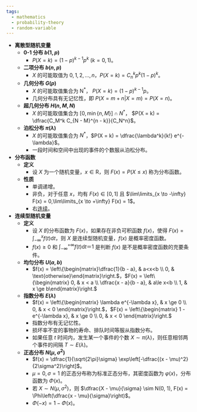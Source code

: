 ```yaml
---
tags:
  - mathematics
  - probability-theory
  - random-variable
---
```

- **离散型随机变量**
	- **0-1 分布 $b(1,p)$**
		- $P(X = k) = (1-p)^{k - 1}p^k\ (k = 0,1)$。
	- **二项分布 $b(n, p)$**
		- $X$ 的可能取值为 $0,1,2,\dots,n$，$P(X = k) = C_n^k p^k (1-p)^k$。
	- **几何分布 $G(p)$**
		- $X$ 的可能取值集合为 $\mathrm N^*$， $P(X = k) = (1 - p)^{k - 1}p$。
		- 几何分布具有无记忆性，即 $P(X = m + n | X = m) = P(X = n)$。
	- **超几何分布 $H(n,M,N)$**
		- $X$ 的可能取值集合为 $[0, \min\{n, M \}] \cap N^*$， $P(X = k) = \dfrac{C_M^k C_{N - M}^{n - k}}{C_N^n}$。
	- **泊松分布 $\pi(\lambda)$**
		- $X$ 的可能取值集合为 $N^*$，$P(X = k) = \dfrac{\lambda^k}{k!} e^{-\lambda}$。
		- 一段时间和空间中出现的事件的个数服从泊松分布。
- **分布函数**
	- **定义**
		- 设 $X$ 为一个随机变量，$x \in \mathrm R$，则 $F(x) = P(X \le x)$ 称为分布函数。
	- **性质**
		- 单调递增。
		- 非负，对于任意 $x$，均有 $F(x) \in [0,1]$ 且 $\lim\limits_{x \to -\infty} F(x) = 0,\lim\limits_{x \to +\infty} F(x) = 1$。
		- 右[连续](函数#^vhnj4q)。
- **连续型随机变量**
	- **定义**
		- 设 $X$ 的分布函数为 $F(x)$，如果存在非负可积函数 $f(x)$，使得 $F(x) = \displaystyle\int_{-\infty}^x f(t)\mathrm dt$，则 $X$ 是连续型随机变量，$f(x)$ 是概率密度函数。
		- $f(x) \ge 0$  和 $\displaystyle\int_{-\infty}^{+\infty} f(t)\mathrm dt ＝ 1$ 是判断 $f(x)$ 是不是概率密度函数的充要条件。
	- **均匀分布 $U(a,b)$**
		- $f(x) = \left\{\begin{matrix}\dfrac{1}{b - a}, & a<x<b \\ 0, & \text{otherwise}\end{matrix}\right.$，$F(x) = \left\{\begin{matrix} 0, & x < a \\ \dfrac{x - a}{b - a}, & a\le x<b \\ 1, & x \ge b\end{matrix}\right.$
	- **指数分布 $E(\lambda)$**
		- $f(x) = \left\{\begin{matrix} \lambda e^{-\lambda x}, & x \ge 0 \\ 0, & x < 0 \end{matrix}\right.$，$F(x) = \left\{\begin{matrix} 1 - e^{-\lambda x}, & x \ge 0 \\ 0, & x < 0 \end{matrix}\right.$
		- 指数分布有无记忆性。
		- 损坏率不变的事物的寿命、排队时间等服从指数分布。
		- 如果任意 $t$ 时间内，发生某一个事件的个数 $X \sim \pi(\lambda)$，则任意相邻两个事件的间隔 $T \sim E(\lambda)$。
	- **正态分布 $N(\mu, \sigma^2)$**
		- $f(x) = \dfrac{1}{\sqrt{2\pi}\sigma} \exp\left[-\dfrac{(x - \mu)^2}{2\sigma^2}\right]$。
		- $\mu = 0,\sigma = 1$ 的正态分布称为标准正态分布，其密度函数为 $\varphi(x)$，分布函数为 $\Phi(x)$。
		- 若 $X \sim N(\mu, \sigma^2)$，则 $\dfrac{X - \mu}{\sigma} \sim N(0, 1), F(x) = \Phi\left(\dfrac{x - \mu}{\sigma}\right)$。
		- $\Phi(-x) = 1 - \Phi(x)$。